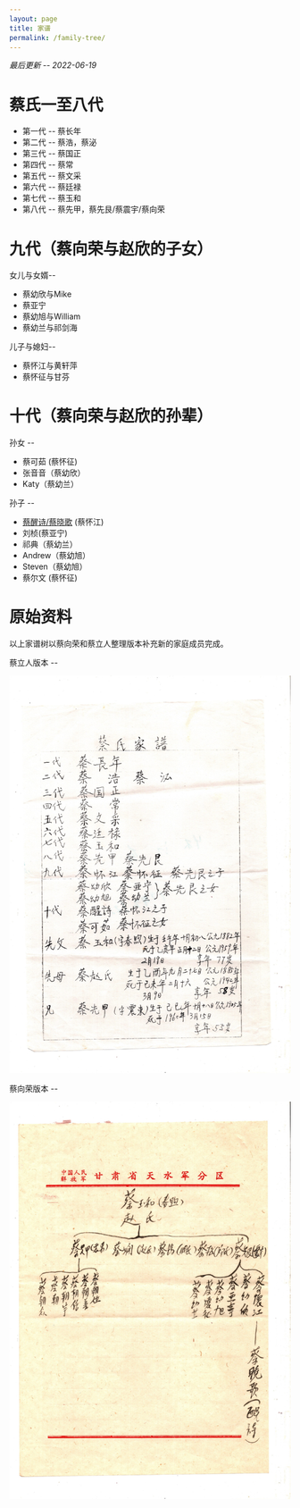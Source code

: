 ```yaml
---
layout: page
title: 家谱
permalink: /family-tree/
---
```


*最后更新 -- 2022-06-19*

# 蔡氏一至八代

* 第一代 -- 蔡长年
* 第二代 -- 蔡浩，蔡泌
* 第三代 -- 蔡国正
* 第四代 -- 蔡常
* 第五代 -- 蔡文采
* 第六代 -- 蔡廷禄
* 第七代 -- 蔡玉和
* 第八代 -- 蔡先甲，蔡先艮/蔡震宇/蔡向荣

# 九代（蔡向荣与赵欣的子女）

女儿与女婿--

* 蔡幼欣与Mike
* 蔡亚宁
* 蔡幼旭与William
* 蔡幼兰与祁剑海

儿子与媳妇--

* 蔡怀江与黄轩萍
* 蔡怀征与甘芬

# 十代（蔡向荣与赵欣的孙辈）

孙女 -- 

* 蔡可茹 (蔡怀征)
* 张音音（蔡幼欣）
* Katy（蔡幼兰）

孙子 -- 

* [蔡醒诗/蔡晓歌](https://newptcai.gitlab.io/) (蔡怀江)
* 刘桢(蔡亚宁)
* 祁典（蔡幼兰）
* Andrew（蔡幼旭）
* Steven（蔡幼旭）
* 蔡尔文 (蔡怀征)

# 原始资料

以上家谱树以蔡向荣和蔡立人整理版本补充新的家庭成员完成。

蔡立人版本 --

![Cai family tree](/assets/family-tree.jpg)

蔡向荣版本 --

![Cai family tree](/assets/family-tree-01.jpg)
